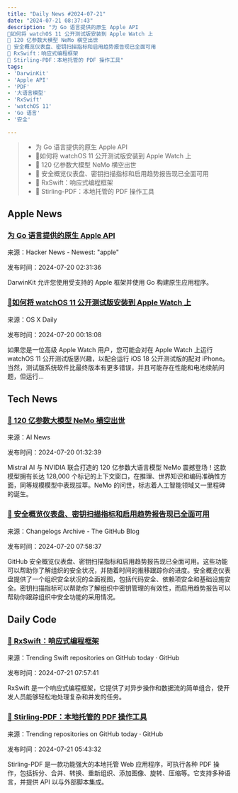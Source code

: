 ```yaml
---
title: "Daily News #2024-07-21"
date: "2024-07-21 08:37:43"
description: "为 Go 语言提供的原生 Apple API
🌟如何将 watchOS 11 公开测试版安装到 Apple Watch 上
🌟 120 亿参数大模型 NeMo 横空出世
🎉 安全概览仪表盘、密钥扫描指标和启用趋势报告现已全面可用
🌟 RxSwift：响应式编程框架
🌟 Stirling-PDF：本地托管的 PDF 操作工具"
tags: 
- 'DarwinKit'
- 'Apple API'
- 'PDF'
- '大语言模型'
- 'RxSwift'
- 'watchOS 11'
- 'Go 语言'
- '安全'

---
```


> - 为 Go 语言提供的原生 Apple API
> - 🌟如何将 watchOS 11 公开测试版安装到 Apple Watch 上
> - 🌟 120 亿参数大模型 NeMo 横空出世
> - 🎉 安全概览仪表盘、密钥扫描指标和启用趋势报告现已全面可用
> - 🌟 RxSwift：响应式编程框架
> - 🌟 Stirling-PDF：本地托管的 PDF 操作工具

## Apple News

### [为 Go 语言提供的原生 Apple API](https://github.com/progrium/darwinkit)

来源：Hacker News - Newest: "apple"

发布时间：2024-07-20 02:31:36

DarwinKit 允许您使用受支持的 Apple 框架并使用 Go 构建原生应用程序。

### [🌟如何将 watchOS 11 公开测试版安装到 Apple Watch 上](https://osxdaily.com/2024/07/19/how-to-install-watchos-11-public-beta-on-apple-watch/)

来源：OS X Daily

发布时间：2024-07-20 00:18:08

如果您是一位高级 Apple Watch 用户，您可能会对在 Apple Watch 上运行 watchOS 11 公开测试版感兴趣，以配合运行 iOS 18 公开测试版的配对 iPhone。当然，测试版系统软件比最终版本有更多错误，并且可能存在性能和电池续航问题，但运行...

## Tech News

### [🌟 120 亿参数大模型 NeMo 横空出世](https://www.artificialintelligence-news.com/news/mistral-ai-and-nvidia-unveil-12b-nemo-model/)

来源：AI News

发布时间：2024-07-20 01:32:39

Mistral AI 与 NVIDIA 联合打造的 120 亿参数大语言模型 NeMo 震撼登场！这款模型拥有长达 128,000 个标记的上下文窗口，在推理、世界知识和编码准确性方面，同等规模模型中表现拔萃。NeMo 的问世，标志着人工智能领域又一里程碑的诞生。

### [🎉 安全概览仪表盘、密钥扫描指标和启用趋势报告现已全面可用](https://github.blog/changelog/2024-07-19-security-overview-dashboards-secret-scanning-metrics-and-enablement-trends-reports-are-now-generally-available)

来源：Changelogs Archive - The GitHub Blog

发布时间：2024-07-20 07:58:37

GitHub 安全概览仪表盘、密钥扫描指标和启用趋势报告现已全面可用。这些功能可以帮助你了解组织的安全状况，并随着时间的推移跟踪你的进度。安全概览仪表盘提供了一个组织安全状况的全面视图，包括代码安全、依赖项安全和基础设施安全。密钥扫描指标可以帮助你了解组织中密钥管理的有效性，而启用趋势报告可以帮助你跟踪组织中安全功能的采用情况。

## Daily Code

### [🌟 RxSwift：响应式编程框架](https://github.com/ReactiveX/RxSwift)

来源：Trending Swift repositories on GitHub today · GitHub

发布时间：2024-07-21 07:57:41

RxSwift 是一个响应式编程框架，它提供了对异步操作和数据流的简单组合，使开发人员能够轻松地处理复杂和并发的任务。

### [🌟 Stirling-PDF：本地托管的 PDF 操作工具](https://github.com/Stirling-Tools/Stirling-PDF)

来源：Trending repositories on GitHub today · GitHub

发布时间：2024-07-21 05:43:32

Stirling-PDF 是一款功能强大的本地托管 Web 应用程序，可执行各种 PDF 操作，包括拆分、合并、转换、重新组织、添加图像、旋转、压缩等。它支持多种语言，并提供 API 以与外部脚本集成。
